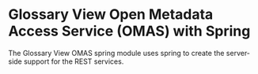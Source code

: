 <!-- SPDX-License-Identifier: Apache-2.0 -->
<!-- Copyright Contributors to the ODPi Egeria project.  -->

# Glossary View Open Metadata Access Service (OMAS) with Spring

The Glossary View OMAS spring module uses spring to create the server-side support for the REST services.